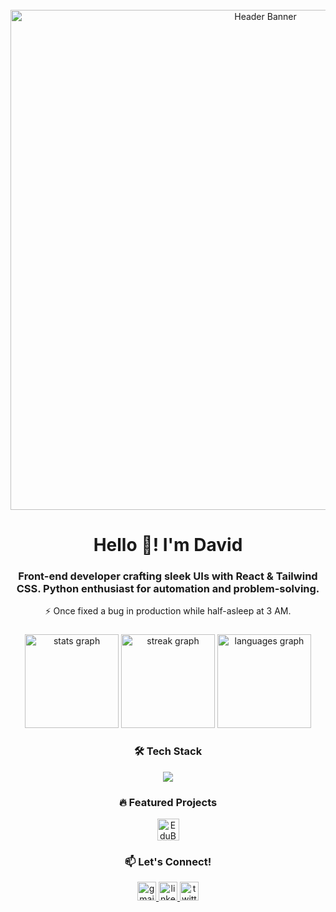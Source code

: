 <br clear="both">

<!-- Animated Header Banner (Optional) -->
<div align="center">
  <img src="https://github.com/David-Toas/David-Toas/blob/main/assets/github-banner.gif?raw=true" width="800" alt="Header Banner"/>
</div>

<h1 align="center">Hello 👋! I'm David</h1>

###

<h3 align="center">Front-end developer crafting sleek UIs with React & Tailwind CSS. Python enthusiast for automation and problem-solving.</h3>
<p align="center">⚡ Once fixed a bug in production while half-asleep at 3 AM.</p>

###

<!-- Stats Section -->
<div align="center">
  <img src="https://github-readme-stats.vercel.app/api?username=David-Toas&hide_title=false&hide_rank=false&show_icons=true&include_all_commits=true&count_private=true&theme=dracula&hide_border=false" height="150" alt="stats graph" />
  <img src="https://streak-stats.demolab.com?user=David-Toas&theme=dracula&hide_border=false" height="150" alt="streak graph" />
  <img src="https://github-readme-stats.vercel.app/api/top-langs?username=David-Toas&theme=dracula&hide_border=false&layout=compact" height="150" alt="languages graph" />
</div>

###

<!-- Tech Stack -->
<h3 align="center">🛠️ Tech Stack</h3>
<div align="center">
  <img src="https://skillicons.dev/icons?i=react,js,ts,nodejs,html,css,tailwind,python,git,github,vscode" />
</div>

###

<!-- Featured Projects -->
<h3 align="center">🔥 Featured Projects</h3>
<div align="center">
  <a href="https://github.com/David-Toas/Edubridge" target="_blank">
    <img src="https://img.shields.io/badge/Edubridge-View_Project-007acc?style=for-the-badge&logo=github&logoColor=white" height="35" alt="EduBridge Project" />
  </a>
</div>

###

###

<!-- Social Links -->
<h3 align="center">📫 Let's Connect!</h3>
<div align="center">
  <a href="mailto:showoleolabode.6@gmail.com" target="_blank">
    <img src="https://img.shields.io/badge/Gmail-D14836?style=for-the-badge&logo=gmail&logoColor=white" height="30" alt="gmail logo" />
  </a>
  <a href="https://linkedin.com/in/showole-olabode/" target="_blank">
    <img src="https://img.shields.io/badge/LinkedIn-0077B5?style=for-the-badge&logo=linkedin&logoColor=white" height="30" alt="linkedin logo" />
  </a>
  <a href="(https://x.com/Toasking06)" target="_blank">
    <img src="https://img.shields.io/badge/Twitter-1DA1F2?style=for-the-badge&logo=twitter&logoColor=white" height="30" alt="twitter logo" />
  </a>
</div>

###
